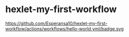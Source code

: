 # hexlet-my-first-workflow
https://github.com/Esperansa10/hexlet-my-first-workflow/actions/workflows/hello-world.yml/badge.svg
